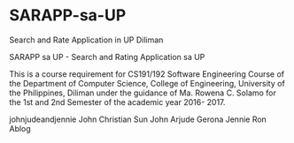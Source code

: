 # SARAPP-sa-UP
Search and Rate Application in UP Diliman

SARAPP sa UP - Search and Rating Application sa UP

This is a course requirement for CS191/192 Software Engineering Course of the Department of
Computer Science, College of Engineering, University of the Philippines, Diliman under the
guidance of Ma. Rowena C. Solamo for the 1st and 2nd Semester of the academic year 2016-
2017.

johnjudeandjennie
John Christian Sun
John Arjude Gerona
Jennie Ron Ablog
